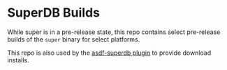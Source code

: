 # SuperDB Builds

While super is in a pre-release state, this repo contains select pre-release
builds of the `super` binary for select platforms.

This repo is also used by the [asdf-superdb
plugin](https://github.com/chrismo/asdf-superdb) to provide download installs.
